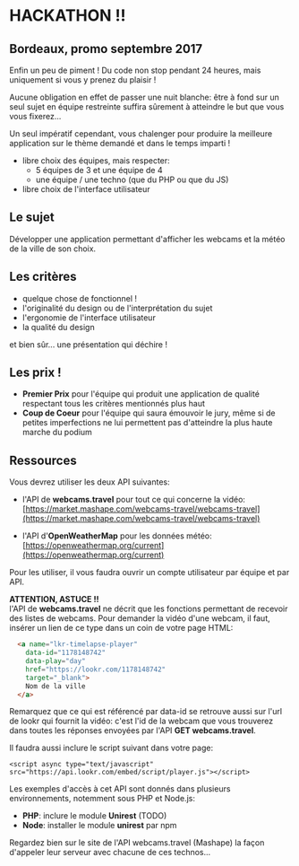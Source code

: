 # HACKATHON !!
## Bordeaux, promo septembre 2017

Enfin un peu de piment ! Du code non stop pendant 24 heures, mais uniquement si vous y prenez du plaisir !  

Aucune obligation en effet de passer une nuit blanche: être à fond sur un seul sujet en équipe restreinte suffira sûrement à atteindre le but que vous vous fixerez...

Un seul impératif cependant, vous chalenger pour produire la meilleure application sur le thème demandé et dans le temps imparti !

- libre choix des équipes, mais respecter:
  - 5 équipes de 3 et une équipe de 4
  - une équipe / une techno (que du PHP ou que du JS)
- libre choix de l'interface utilisateur

## Le sujet

Développer une application permettant d'afficher les webcams et la météo de la ville de son choix.

## Les critères

- quelque chose de fonctionnel !
- l'originalité du design ou de l'interprétation du sujet
- l'ergonomie de l'interface utilisateur
- la qualité du design

et bien sûr... une présentation qui déchire !

## Les prix !

- **Premier Prix** pour l'équipe qui produit une application de qualité respectant tous les critères mentionnés plus haut
- **Coup de Coeur** pour l'équipe qui saura émouvoir le jury, même si de petites imperfections ne lui permettent pas d'atteindre la plus haute marche du podium

## Ressources

Vous devrez utiliser les deux API suivantes:

- l'API de **webcams.travel** pour tout ce qui concerne la vidéo:  
  [https://market.mashape.com/webcams-travel/webcams-travel](https://market.mashape.com/webcams-travel/webcams-travel)

- l'API d'**OpenWeatherMap** pour les données météo:  
  [https://openweathermap.org/current](https://openweathermap.org/current)

Pour les utiliser, il vous faudra ouvrir un compte utilisateur par équipe et par API.

**ATTENTION, ASTUCE !!**  
l'API de **webcams.travel** ne décrit que les fonctions permettant de recevoir des listes de webcams. Pour demander la vidéo d'une webcam, il faut, insérer un lien de ce type dans un coin de votre page HTML:
``` html
  <a name="lkr-timelapse-player"
    data-id="1178148742"
    data-play="day"
    href="https://lookr.com/1178148742"
    target="_blank">
    Nom de la ville
  </a>
```
Remarquez que ce qui est référencé par data-id se retrouve aussi sur l'url de lookr qui fournit la vidéo: c'est l'id de la webcam que vous trouverez dans toutes les réponses envoyées par l'API **GET webcams.travel**.

Il faudra aussi inclure le script suivant dans votre page:
```
<script async type="text/javascript" src="https://api.lookr.com/embed/script/player.js"></script> 
```
Les exemples d'accès à cet API sont donnés dans plusieurs environnements, notemment sous PHP et Node.js:

- **PHP**: inclure le module **Unirest** (TODO)
- **Node**: installer le module **unirest** par npm

Regardez bien sur le site de l'API webcams.travel (Mashape) la façon d'appeler leur serveur avec chacune de ces technos...


